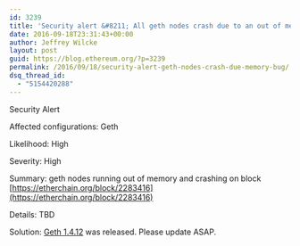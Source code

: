 ```yaml
---
id: 3239
title: 'Security alert &#8211; All geth nodes crash due to an out of memory bug'
date: 2016-09-18T23:31:43+00:00
author: Jeffrey Wilcke
layout: post
guid: https://blog.ethereum.org/?p=3239
permalink: /2016/09/18/security-alert-geth-nodes-crash-due-memory-bug/
dsq_thread_id:
  - "5154420288"
---
```

<span style="font-weight: 400;">Security Alert</span>

<span style="font-weight: 400;">Affected configurations: Geth</span>

<span style="font-weight: 400;">Likelihood: High</span>

<span style="font-weight: 400;">Severity: High</span>

<span style="font-weight: 400;">Summary: geth nodes running out of memory and crashing on block [https://etherchain.org/block/2283416](https://etherchain.org/block/2283416)</span>

<span style="font-weight: 400;">Details: TBD</span>

Solution: [Geth 1.4.12](https://github.com/ethereum/go-ethereum/releases/tag/v1.4.12) was released. Please update ASAP.